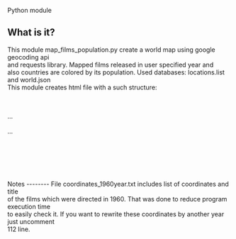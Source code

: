 Python module

  What is it?
  -----------
  This module map_films_population.py create a world map using google geocoding api <br>
  and requests library. Mapped films released in user specified year and <br>
  also countries are colored by its population. Used databases: locations.list and world.json<br>
  This module creates html file with a such structure:<br>
  <head><br>
  <meta> </meta><br>
  ...<br>
  <script> </script><br>
  ...<br>
  <link> </link><br>
  </head><br>
  <body><br>
    <div> </div><br>
    <scripts> </scripts><br>
  </body><br>
  Notes
  --------
  File coordinates_1960year.txt includes list of coordinates and title <br>
  of the films which were directed in 1960. That was done to reduce program execution time <br>
  to easily check it. If you want to rewrite these coordinates by another year just uncomment <br>
  112 line.
